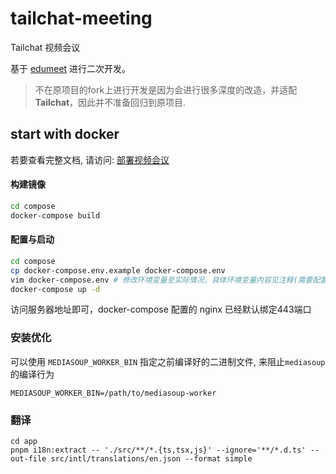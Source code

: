 # tailchat-meeting
Tailchat 视频会议

基于 [edumeet](https://github.com/edumeet/edumeet) 进行二次开发。

> 不在原项目的fork上进行开发是因为会进行很多深度的改造，并适配**Tailchat**，因此并不准备回归到原项目.

## start with docker

若要查看完整文档, 请访问: [部署视频会议](https://tailchat.msgbyte.com/docs/meeting/deployment)

#### 构建镜像
```bash
cd compose
docker-compose build
```

#### 配置与启动
```bash
cd compose
cp docker-compose.env.example docker-compose.env
vim docker-compose.env # 修改环境变量至实际情况，具体环境变量内容见注释(需要配置域名以自动申请https证书。rtc服务依赖https协议)
docker-compose up -d
```

访问服务器地址即可，docker-compose 配置的 nginx 已经默认绑定443端口

### 安装优化

可以使用 `MEDIASOUP_WORKER_BIN` 指定之前编译好的二进制文件, 来阻止`mediasoup`的编译行为

```
MEDIASOUP_WORKER_BIN=/path/to/mediasoup-worker
```

### 翻译

```
cd app
pnpm i18n:extract -- './src/**/*.{ts,tsx,js}' --ignore='**/*.d.ts' --out-file src/intl/translations/en.json --format simple
```
